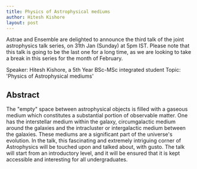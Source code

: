 ```yaml
---
title: Physics of Astrophysical mediums
author: Hitesh Kishore
layout: post
---
```


Astrae and Ensemble are delighted to announce the third talk of the joint astrophysics talk series, on 31th Jan (Sunday) at 5pm IST. Please note that this talk is going to be the last one for a long time, as we are looking to take a break in this series for the month of February.

<!--more-->

Speaker: Hitesh Kishore, a 5th Year BSc-MSc integrated student
Topic: 'Physics of Astrophysical mediums'

## Abstract

The "empty" space between astrophysical objects is filled with a gaseous medium which constitutes a substantial portion of observable matter. One has the interstellar medium within the galaxy, circumgalactic medium around the galaxies and the intracluster or intergalactic medium between the galaxies. These mediums are a significant part of the universe's evolution. In the talk, this fascinating and extremely intriguing corner of Astrophysics will be touched upon and talked about, with gusto. The talk will start from an introductory level, and it will be ensured that it is kept accessible and interesting for all undergraduates.
